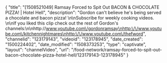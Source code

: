{
    "title": "[1508521049] Ramsay Forced to Spit Out BACON & CHOCOLATE PIZZA! | Hotel Hell",
    "description": "Gordon can't believe he's being served a chocolate and bacon pizza! \n\nSubscribe for weekly cooking videos. \n\nIf you liked this clip check out the rest of Gordon's channels:\n\nhttp:\/\/www.youtube.com\/gordonramsay\nhttp:\/\/www.youtube.com\/kitchennightmares\nhttp:\/\/www.youtube.com\/thefword",
    "channelid": "123179143",
    "videoid": "123178945",
    "date_created": "1500224402",
    "date_modified": "1508373253",
    "type": "captivate",
    "layout": "channelVideo",
    "url": "\/food-network\/ramsay-forced-to-spit-out-bacon-chocolate-pizza-hotel-hell\/123179143-123178945"
}